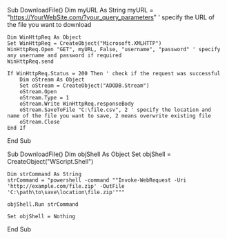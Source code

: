 Sub DownloadFile()
    Dim myURL As String
    myURL = "https://YourWebSite.com/?your_query_parameters" ' specify the URL of the file you want to download

    Dim WinHttpReq As Object
    Set WinHttpReq = CreateObject("Microsoft.XMLHTTP")
    WinHttpReq.Open "GET", myURL, False, "username", "password" ' specify any username and password if required
    WinHttpReq.send

    If WinHttpReq.Status = 200 Then ' check if the request was successful
        Dim oStream As Object
        Set oStream = CreateObject("ADODB.Stream")
        oStream.Open
        oStream.Type = 1
        oStream.Write WinHttpReq.responseBody
        oStream.SaveToFile "C:\file.csv", 2 ' specify the location and name of the file you want to save, 2 means overwrite existing file
        oStream.Close
    End If
End Sub

Sub DownloadFile()
    Dim objShell As Object
    Set objShell = CreateObject("WScript.Shell")
    
    Dim strCommand As String
    strCommand = "powershell -command ""Invoke-WebRequest -Uri 'http://example.com/file.zip' -OutFile 'C:\path\to\save\location\file.zip'"""
    
    objShell.Run strCommand
    
    Set objShell = Nothing
End Sub

